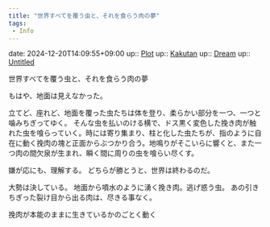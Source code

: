 ```yaml
---
title: "世界すべてを覆う虫と、それを食らう肉の夢"
tags:
 - Info
---
```


date: 2024-12-20T14:09:55+09:00
up:: [Plot](../Bar/Novel/Chaos/Plot.md)
up:: [Kakutan](../Bar/Novel/Nacaria/Kakutan.md)
up:: [Dream](../Bar/Novel/Topics/Dream.md)
up:: [Untitled](../Novels/Clean/Canareal/Untitled.md)

世界すべてを覆う虫と、それを食らう肉の夢

もはや、地面は見えなかった。

立てど、座れど、地面を覆った虫たちは体を登り、柔らかい部分を一つ、一つと噛みちぎってゆく。
そんな虫を払いのける横で、ドス黒く変色した挽き肉が触れた虫を喰らっていく。時には寄り集まり、柱と化した虫たちが、指のように自在に動く挽肉の塊と正面からぶつかり合う。地鳴りがそこいらに響くと、また一つ肉の間欠泉が生まれ、瞬く間に周りの虫を喰らい尽くす。

嫌が応にも、理解する。
どちらが勝とうと、世界は終わるのだ。

大勢は決している。
地面から噴水のように湧く挽き肉。逃げ惑う虫。
あの引きちぎった裂け目から出る肉は、尽きる事なく。




挽肉が本能のままに生きているかのごとく動く